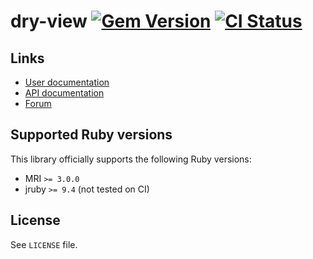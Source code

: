 <!--- this file is synced from dry-rb/template-gem project -->
[gem]: https://rubygems.org/gems/dry-view
[actions]: https://github.com/dry-rb/dry-view/actions

# dry-view [![Gem Version](https://badge.fury.io/rb/dry-view.svg)][gem] [![CI Status](https://github.com/dry-rb/dry-view/workflows/ci/badge.svg)][actions]

## Links

* [User documentation](https://dry-rb.org/gems/dry-view)
* [API documentation](http://rubydoc.info/gems/dry-view)
* [Forum](https://discourse.dry-rb.org)

## Supported Ruby versions

This library officially supports the following Ruby versions:

* MRI `>= 3.0.0`
* jruby `>= 9.4` (not tested on CI)

## License

See `LICENSE` file.
